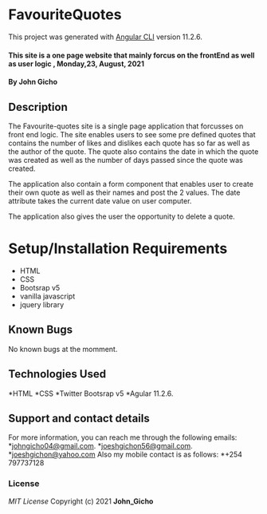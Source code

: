 # FavouriteQuotes
This project was generated with [Angular CLI](https://github.com/angular/angular-cli) version 11.2.6.

#### This site is a one page website that mainly forcus on the frontEnd as well as user logic , Monday,23, August, 2021

#### By **John Gicho**
## Description

The Favourite-quotes site is a single page application that forcusses on front end logic. The site enables users to see some pre defined quotes that contains the number of likes and dislikes each quote has so far as well as the author of the quote. The quote also contains the date in which the quote was created as well as the number of days passed since the quote was created.

The application also contain a form component that enables user to create their own quote as well as their names and post the 2 values. The date attribute takes the current date value on user computer.

The application also gives the user the opportunity to delete a quote.

# Setup/Installation Requirements
* HTML
* CSS
* Bootsrap v5
* vanilla javascript
* jquery library

## Known Bugs
No known bugs at the momment.

## Technologies Used
*HTML
*CSS
*Twitter Bootsrap v5
*Agular 11.2.6.

## Support and contact details
For more information, you can reach me through the following emails:
*johngicho04@gmail.com.
*joeshgichon56@gmail.com.
*joeshgichon@yahoo.com
Also my mobile contact is as follows:
*+254 797737128

### License
*MIT License*
Copyright (c) 2021 **John_Gicho**

